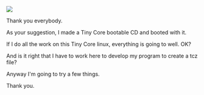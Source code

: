 ![](/assets/TinyCore/cd-booting.jpg)

Thank you everybody.

As your suggestion, I made a Tiny Core bootable CD and booted with it.

If I do all the work on this Tiny Core linux, everything is going to well. OK?

And is it right that I have to work here to develop my program to create a tcz file?

Anyway I'm going to try a few things. 

Thank you.